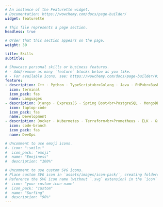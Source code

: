```yaml
---
# An instance of the Featurette widget.
# Documentation: https://wowchemy.com/docs/page-builder/
widget: featurette

# This file represents a page section.
headless: true

# Order that this section appears on the page.
weight: 30

title: Skills
subtitle:

# Showcase personal skills or business features.
# - Add/remove as many `feature` blocks below as you like.
# - For available icons, see: https://wowchemy.com/docs/page-builder/#icons
feature:
- description: C++ · Python · TypeScript<br>Golang · Java · PHP<br>Bash · Ruby
  icon: terminal
  icon_pack: fas
  name: Languages
- description: Django · ExpressJS · Spring Boot<br>PostgreSQL · MongoDB · Redis<br>React · MaterialUI
  icon: laptop-code
  icon_pack: fas
  name: Development
- description: Docker · Kubernetes · Terraform<br>Prometheus · ELK · Graphana<br>Git · GitHub Actions
  icon: code-branch
  icon_pack: fas
  name: DevOps

# Uncomment to use emoji icons.
#- icon: ":smile:"
#  icon_pack: "emoji"
#  name: "Emojiness"
#  description: "100%"  

# Uncomment to use custom SVG icons.
# Place custom SVG icon in `assets/images/icon-pack/`, creating folders if necessary.
# Reference the SVG icon name (without `.svg` extension) in the `icon` field.
#- icon: "your-custom-icon-name"
#  icon_pack: "custom"
#  name: "Surfing"
#  description: "90%"
---
```

